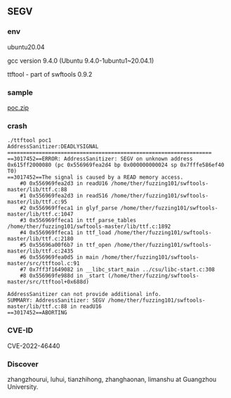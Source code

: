 ## SEGV
### env
ubuntu20.04 

gcc version 9.4.0 (Ubuntu 9.4.0-1ubuntu1~20.04.1)

ttftool - part of swftools 0.9.2

### sample
[poc.zip](https://github.com/matthiaskramm/swftools/files/10101243/poc.zip)

### crash
```
./ttftool poc1
AddressSanitizer:DEADLYSIGNAL
=================================================================
==3017452==ERROR: AddressSanitizer: SEGV on unknown address 0x615ff2000080 (pc 0x556969fea2d4 bp 0x000000000024 sp 0x7fffe586ef40 T0)
==3017452==The signal is caused by a READ memory access.
    #0 0x556969fea2d3 in readU16 /home/ther/fuzzing101/swftools-master/lib/ttf.c:88
    #1 0x556969fea2d3 in readS16 /home/ther/fuzzing101/swftools-master/lib/ttf.c:95
    #2 0x556969ffeca1 in glyf_parse /home/ther/fuzzing101/swftools-master/lib/ttf.c:1047
    #3 0x556969ffeca1 in ttf_parse_tables /home/ther/fuzzing101/swftools-master/lib/ttf.c:1892
    #4 0x556969ffeca1 in ttf_load /home/ther/fuzzing101/swftools-master/lib/ttf.c:2180
    #5 0x55696a00f6b7 in ttf_open /home/ther/fuzzing101/swftools-master/lib/ttf.c:2435
    #6 0x556969fea0d5 in main /home/ther/fuzzing101/swftools-master/src/ttftool.c:91
    #7 0x7ff3f1649082 in __libc_start_main ../csu/libc-start.c:308
    #8 0x556969fe988d in _start (/home/ther/fuzzing/swftools-master/src/ttftool+0x688d)

AddressSanitizer can not provide additional info.
SUMMARY: AddressSanitizer: SEGV /home/ther/fuzzing101/swftools-master/lib/ttf.c:88 in readU16
==3017452==ABORTING
```

### CVE-ID
CVE-2022-46440

### Discover
zhangzhourui, luhui, tianzhihong, zhanghaonan, limanshu at Guangzhou University.
